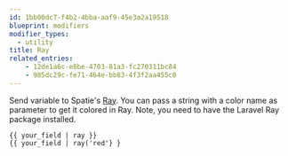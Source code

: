```yaml
---
id: 1bb00dc7-f4b2-4bba-aaf9-45e3a2a19518
blueprint: modifiers
modifier_types:
  - utility
title: Ray
related_entries:
    - 12de1a6c-e8be-4703-81a3-fc270311bc84
    - 985dc29c-fe71-464e-bb83-4f3f2aa455c0
---
```

Send variable to Spatie's [Ray](https://github.com/spatie/laravel-ray). You can pass a string with a color name as parameter to get it colored in Ray. Note, you need to have the Laravel Ray package installed.

```antlers
{{ your_field | ray }}
{{ your_field | ray('red'} }
```

